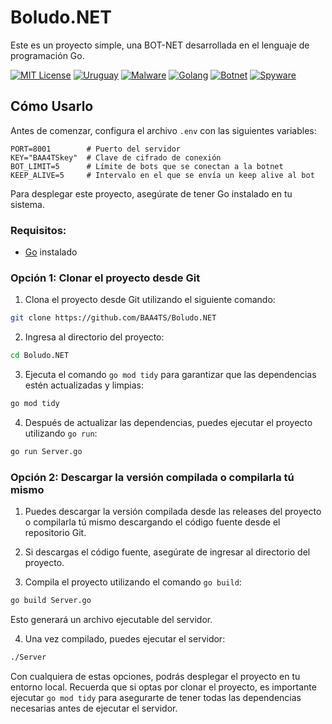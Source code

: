 # Boludo.NET

Este es un proyecto simple, una BOT-NET desarrollada en el lenguaje de programación Go.

[![MIT License](https://img.shields.io/badge/License-MIT-green.svg)](https://choosealicense.com/licenses/mit/)
[![Uruguay](https://img.shields.io/badge/Uruguay-blue.svg)](https://es.wikipedia.org/wiki/Uruguay)
[![Malware](https://img.shields.io/badge/Malware-red.svg)](https://en.wikipedia.org/wiki/Malware)
[![Golang](https://img.shields.io/badge/Golang-00ADD8?logo=go&logoColor=white)](https://golang.org/)
[![Botnet](https://img.shields.io/badge/Botnet-FFA500)](https://en.wikipedia.org/wiki/Botnet)
[![Spyware](https://img.shields.io/badge/Spyware-8A2BE2)](https://en.wikipedia.org/wiki/Spyware)

## Cómo Usarlo

Antes de comenzar, configura el archivo `.env` con las siguientes variables:

```plaintext
PORT=8001        # Puerto del servidor
KEY="BAA4TSkey"  # Clave de cifrado de conexión
BOT_LIMIT=5      # Límite de bots que se conectan a la botnet
KEEP_ALIVE=5     # Intervalo en el que se envía un keep alive al bot
```

Para desplegar este proyecto, asegúrate de tener Go instalado en tu sistema.

### Requisitos:
- [Go](https://golang.org/) instalado

### Opción 1: Clonar el proyecto desde Git

1. Clona el proyecto desde Git utilizando el siguiente comando:

```bash
git clone https://github.com/BAA4TS/Boludo.NET
```

2. Ingresa al directorio del proyecto:

```bash
cd Boludo.NET
```

3. Ejecuta el comando `go mod tidy` para garantizar que las dependencias estén actualizadas y limpias:

```bash
go mod tidy
```

4. Después de actualizar las dependencias, puedes ejecutar el proyecto utilizando `go run`:

```bash
go run Server.go
```

### Opción 2: Descargar la versión compilada o compilarla tú mismo

1. Puedes descargar la versión compilada desde las releases del proyecto o compilarla tú mismo descargando el código fuente desde el repositorio Git.

2. Si descargas el código fuente, asegúrate de ingresar al directorio del proyecto.

3. Compila el proyecto utilizando el comando `go build`:

```bash
go build Server.go
```

Esto generará un archivo ejecutable del servidor.

4. Una vez compilado, puedes ejecutar el servidor:

```bash
./Server
```

Con cualquiera de estas opciones, podrás desplegar el proyecto en tu entorno local. Recuerda que si optas por clonar el proyecto, es importante ejecutar `go mod tidy` para asegurarte de tener todas las dependencias necesarias antes de ejecutar el servidor.
```